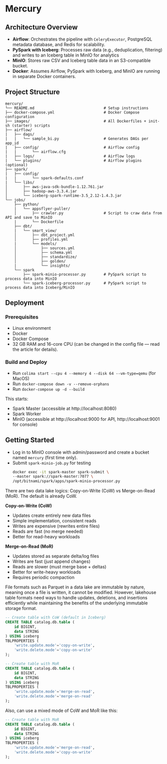 # Mercury

## Architecture Overview

- **Airflow**: Orchestrates the pipeline with `CeleryExecutor`, PostgreSQL metadata database, and Redis for scalability.
- **PySpark with Iceberg**: Processes raw data (e.g., deduplication, filtering) and writes to an Iceberg table in MinIO for analytics
- **MinIO**: Stores raw CSV and Iceberg table data in an S3-compatible bucket.
- **Docker**: Assumes Airflow, PySpark with Iceberg, and MinIO are running in separate Docker containers.

## Project Structure

```
mercury/
└── README.md                               # Setup instructions
├── docker-compose.yml                      # Docker Compose configuration
├── images/                                 # All Dockerfiles + init-sh (starter) scripts
├── airflow/
|   ├── dags/
|   |   └── sample_bi.py                    # Generates DAGs per app_id
|   ├── config/                             # Airflow config
|   |       └── airflow.cfg
|   ├── logs/                               # Airflow logs
|   └── plugins/                            # Airflow plugins (optional)
├── spark/
|   ├── config/
|   |       └── spark-defaults.conf
|   └── libs/
│       ├── aws-java-sdk-bundle-1.12.761.jar
│       ├── hadoop-aws-3.3.4.jar
│       └── iceberg-spark-runtime-3.5_2.12-1.4.3.jar
└── jobs/
    ├── python/
    |   └── appsflyer-puller/
    │       ├── crawler.py                  # Script to craw data from API and save to MinIO
    |       └── Dockerfile
    ├── dbt/
    |   └── smart_view/
    │       ├── dbt_project.yml
    │       ├── profiles.yml
    |       └── models/
    │           ├── sources.yml
    │           ├── schema.yml
    │           ├── standardize/
    │           ├── golden/
    |           └── insights/
    └── spark
        ├── spark-minio-processor.py        # PySpark script to process data into MinIO
        └── spark-iceberg-processor.py      # PySpark script to process data into Iceberg/MinIO
```

## Deployment

### Prerequisites

- Linux environment
- Docker
- Docker Compose
- 32 GB RAM and 16-core CPU (can be changed in the config file — read the article for details).

### Build and Deploy

- Run `colima start --cpu 4 --memory 4 --disk 64 --vm-type=qemu` (for MacOS)
- Run `docker-compose down -v --remove-orphans`
- Run `docker-compose up -d --build`

This starts:
- Spark Master (accessible at http://localhost:8080)
- Spark Worker
- MinIO (accessible at http://localhost:9000 for API, http://localhost:9001 for console)

## Getting Started

- Log in to MinIO console with admin/password and create a bucket named `mercury` (first time only).
- Submit `spark-minio-job.py` for testing
  ```sh
  docker exec -it spark-master spark-submit \
  --master spark://spark-master:7077 \
  /opt/bitnami/spark/apps/spark-minio-processor.py
  ```

There are two data lake logics: Copy-on-Write (CoW) vs Merge-on-Read (MoR). The default is already CoW.

**Copy-on-Write (CoW)**
- Updates create entirely new data files
- Simple implementation, consistent reads
- Writes are expensive (rewrites entire files)
- Reads are fast (no merge needed)
- Better for read-heavy workloads

**Merge-on-Read (MoR)**
- Updates stored as separate delta/log files
- Writes are fast (just append changes)
- Reads are slower (must merge base + deltas)
- Better for write-heavy workloads
- Requires periodic compaction

File formats such as Parquet in a data lake are immutable by nature, meaning once a file is written, it cannot be modified. However, lakehouse table formats need ways to handle updates, deletions, and insertions efficiently while maintaining the benefits of the underlying immutable storage format.

```sql
-- Create table with CoW (default in Iceberg)
CREATE TABLE catalog.db.table (
    id BIGINT,
    data STRING
) USING iceberg
TBLPROPERTIES (
    'write.update.mode'='copy-on-write',
    'write.delete.mode'='copy-on-write'
);

-- Create table with MoR
CREATE TABLE catalog.db.table (
    id BIGINT,
    data STRING
) USING iceberg
TBLPROPERTIES (
    'write.update.mode'='merge-on-read',
    'write.delete.mode'='merge-on-read'
);
```

Also, can use a mixed mode of CoW and MoR like this:

```sql
-- Create table with MoR
CREATE TABLE catalog.db.table (
    id BIGINT,
    data STRING
) USING iceberg
TBLPROPERTIES (
    'write.update.mode'='merge-on-read',
    'write.delete.mode'='copy-on-write'
);
```